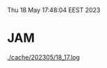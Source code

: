 Thu 18 May 17:48:04 EEST 2023
# JAM
<a href='./cache/202305/18_17.log'>./cache/202305/18_17.log</a>
